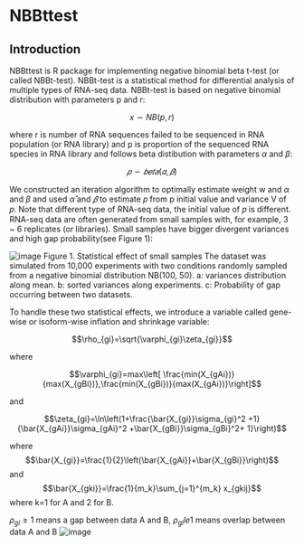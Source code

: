 # NBBttest
## Introduction
NBBttest is R package for implementing negative binomial beta t-test (or called NBBt-test). NBBt-test is a statistical method for differential analysis of multiple types of RNA-seq data. NBBt-test is based on negative binomial distribution with parameters p and r: 

 $$ x \backsim NB(p,r)$$
 
where r is number of RNA sequences failed to be sequenced in RNA population (or RNA library) and p is proportion of the sequenced RNA species in RNA library and follows beta distibution with parameters $\alpha$ and $\beta$:

$$ 𝑝 \backsim 𝑏𝑒𝑡𝑎(𝛼,𝛽)$$

We constructed an iteration algorithm to optimally estimate weight w and $\alpha$ and $\beta$ and used $\hat{\alpha}$ and $\hat{𝛽}$ to estimate 𝑝 from p initial value and variance V of 𝑝. Note that different type of RNA-seq data, the initial value of 𝑝 is different. RNA-seq data are often generated from small samples with, for example, 3 ~ 6 replicates (or libraries). Small samples have bigger divergent variances and high gap probability(see Figure 1):

![image](https://user-images.githubusercontent.com/14003650/185705154-323cf284-fb98-49ac-9ee4-84c01cea82d2.png)
Figure 1. Statistical effect of small samples
The dataset was simulated from 10,000 experiments with two conditions randomly sampled from a negative binomial distribution NB(100, 50). a: variances distribution along mean. b: sorted variances along experiments. c: Probability of gap occurring between two datasets.

To handle these two statistical effects, we introduce a variable called gene-wise or isoform-wise inflation and shrinkage variable:

$$\rho_{gi}=\sqrt{\varphi_{gi}\zeta_{gi}}$$

where 

$$\varphi_{gi}=max\left[ \frac{min(X_{gAi})}{max(X_{gBi})},\frac{min(X_{gBi})}{max(X_{gAi})}\right]$$

and

$$\zeta_{gi}=\ln\left(1+\frac{\bar{X_{gi}}\sigma_{gi}^2 +1}{\bar{X_{gAi}}\sigma_{gAi}^2 +\bar{X_{gBi}}\sigma_{gBi}^2+ 1}\right)$$

where
$$\bar{X_{gi}}=\frac{1}{2}\left(\bar{X_{gAi}}+\bar{X_{gBi}}\right)$$
and 
$$\bar{X_{gki}}=\frac{1}{m_k}\sum_{j=1}^{m_k} x_{gkij}$$ where k=1 for A and 2 for B.

$\rho_{gi}\ge 1$ means a gap between data A and B, $\rho_{gi} le 1$  means overlap between data A and B
![image](https://user-images.githubusercontent.com/14003650/185755816-f3f5db3a-7174-4827-a0d9-a7d6153f14df.png)

